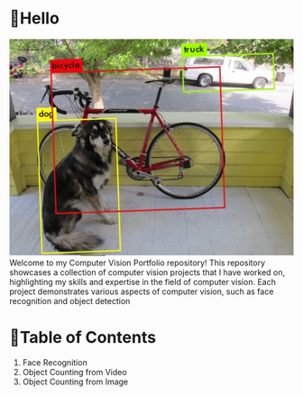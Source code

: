 # 👋Hello
![alt text](https://github.com/naufaljaya/wowrack-cv-porto/blob/main/asset/Object%20detection%20ex.jpeg) 
Welcome to my Computer Vision Portfolio repository! This repository showcases a collection of computer vision projects that I have worked on, highlighting my skills and expertise in the field of computer vision. Each project demonstrates various aspects of computer vision, such as face recognition and object detection

# 📖Table of Contents

1.  Face Recognition
2.  Object Counting from Video
3.  Object Counting from Image
